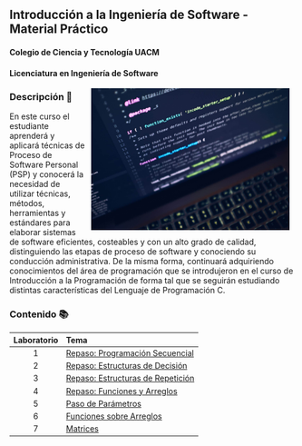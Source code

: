 ## Introducción a la Ingeniería de Software - Material Práctico
#### Colegio de Ciencia y Tecnología UACM
#### Licenciatura en Ingeniería de Software

<img src="imagenes/portada.jpeg" align="right" height="250" width="350" hspace="10">

### Descripción :pencil:

En este curso el estudiante aprenderá y aplicará técnicas de Proceso de Software Personal (PSP) y conocerá la necesidad de utilizar técnicas, métodos, herramientas y estándares para elaborar sistemas de software eficientes, costeables y con un alto grado de calidad, distinguiendo las etapas de proceso de software y conociendo su conducción administrativa. De la misma forma, continuará adquiriendo conocimientos del área de programación que se introdujeron en el curso de Introducción a la Programación de forma tal que se seguirán estudiando distintas características del Lenguaje de Programación C.

### Contenido :books:

Laboratorio | Tema                                                                    | 
:---------: | :---------------------------------------------------------------------- |
1           | [Repaso: Programación Secuencial](laboratorio01/README.md)              |
2           | [Repaso: Estructuras de Decisión](laboratorio02/README.md)              |
3           | [Repaso: Estructuras de Repetición](laboratorio03/README.md)            |
4           | [Repaso: Funciones y Arreglos](laboratorio04/README.md)                 |
5           | [Paso de Parámetros](laboratorio05/README.md)                           |
6           | [Funciones sobre Arreglos](laboratorio06/README.md)                     |
7           | [Matrices](laboratorio07/README.md)                                     |
